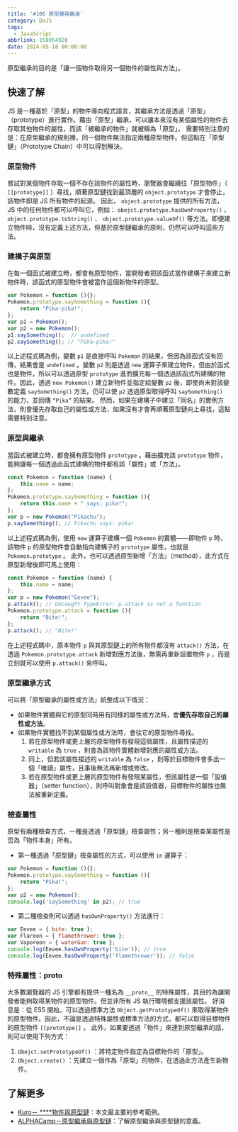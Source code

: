 ```yaml
---
title: '#106 原型鍊與繼承'
category: DoJS
tags:
  - JavaScript
abbrlink: 158954928
date: 2024-05-18 00:00:00
---
```

原型繼承的目的是「讓一個物件取得另一個物件的屬性與方法」。
<!--more-->
## 快速了解
JS 是一種基於「原型」的物件導向程式語言，其繼承方法是透過「原型」（prototype）進行實作。藉由「原型」繼承，可以讓本來沒有某個屬性的物件去存取其他物件的屬性，而該「被繼承的物件」就被稱為「原型」。
需要特別注意的是：在原型繼承的規則裡，同一個物件無法指定兩種原型物件。但這點在「原型鏈」（Prototype Chain）中可以得到解決。
### 原型物件
嘗試對某個物件存取一個不存在該物件的屬性時，瀏覽器會繼續往「原型物件」（ `[[prototype]]` ）尋找，順著原型鏈找到最頂層的 `object.prototype` 才會停止，該物件即是 JS 所有物件的起源。
因此， `object.prototype` 提供的所有方法，JS 中的任何物件都可以呼叫它，例如： `obejct.prototype.hasOwnProperty()` 、 `object.prototype.toString()` 、 `object.prototype.valueOf()` 等方法。即便建立物件時，沒有定義上述方法，但基於原型鏈繼承的原則，仍然可以呼叫這些方法。
### 建構子與原型
在每一個函式被建立時，都會有原型物件，當開發者把該函式當作建構子來建立新物件時，該函式的原型物件會被當作這個新物件的原型。
```jsx
var Pokemon = function (){};
Pokemon.prototype.saySomething = function (){
	return "Pika-pika!";
};
var p1 = Pokemon();
var p2 = new Pokemon();
p1.saySomething();  // undefined
p2.saySomething(); // "Pika-pika!"
```
以上述程式碼為例，變數 `p1` 是直接呼叫 `Pokemon` 的結果，但因為該函式沒有回傳，結果會是 `undefined` 。變數 `p2` 則是透過 `new` 運算子來建立物件，但由於函式也是物件，所以可以透過原型 `prototype` 進而擴充每一個透過該函式所建構的物件。因此，透過 `new Pokemon()` 建立新物件並指定給變數 `p2` 後，即使尚未對該變數定義 `saySomething()` 方法，仍可以使 `p2` 透過原型取得呼叫 `saySomething()` 的能力，並回傳 `“Pika”` 的結果。
然而，如果在建構子中建立「同名」的實例方法，則會優先存取自己的屬性或方法，如果沒有才會再順著原型鏈向上尋找，這點需要特別注意。
### 原型與繼承
當函式被建立時，都會擁有原型物件 `prototype` 。藉由擴充該 `prototype` 物件，能夠讓每一個透過此函式建構的物件都有該「屬性」或「方法」。
```jsx
const Pokemon = function (name) {
	this.name = name;
};
Pokemon.prototype.saySomething = function (){
	return this.name + " says: pika!";
};
var p = new Pokemon("Pikachu");
p.saySomething(); // Pikachu says: pika!
```
以上述程式碼為例，使用 `new` 運算子建構一個 `Pokemon` 的實體——即物件 `p` 時，該物件 `p` 的原型物件會自動指向建構子的 `prototype` 屬性，也就是 `Pokemon.prototype` 。
此外，也可以透過原型新增「方法」（method），此方式在原型新增後即可馬上使用：
```jsx
const Pokemon = function (name) {
	this.name = name;
};
var p = new Pokemon("Eevee");
p.attack(); // Uncaught TypeError: p.attack is not a function
Pokemon.prototype.attack = function (){
	return "Bite!";
};
p.attack(); // "Bite!"
```
在上述程式碼中，原本物件 `p` 與其原型鏈上的所有物件都沒有 `attack()` 方法，在透過 `Pokemon.prototype.attack` 新增對應方法後，無需再重新設置物件 `p` ，而是立刻就可以使用 `p.attack()` 來呼叫。
### 原型繼承方式
可以將「原型繼承的屬性或方法」統整成以下情況：
- 如果物件實體與它的原型同時用有同樣的屬性或方法時，會**優先存取自己的屬性或方法**。
- 如果物件實體找不到某個屬性或方法時，會往它的原型物件尋找。
  1. 若在原型物件或更上層的原型物件有發現這個屬性，且屬性描述的 `writable` 為 `true` ，則會為該物件實體新增對應的屬性或方法。
  2. 同上，但若該屬性描述的 `writable` 為 `false` ，則等於目標物件會多出一個「唯讀」屬性，且事後無法再新增或修改。
  3. 若在原型物件或更上層的原型物件有發現某屬性，但該屬性是一個「設值器」（setter function），則呼叫對象會是該設值器，目標物件的屬性也無法被重新定義。
### 檢查屬性
原型有兩種檢查方式，一種是透過「原型鏈」檢查屬性；另一種則是檢查某屬性是否為「物件本身」所有。
- 第一種透過「原型鏈」檢查屬性的方式，可以使用 `in` 運算子：

```jsx
var Pokemon = function (){};
Pokemon.prototype.saySomething = function (){
	return "Pika!";
};
var p2 = new Pokemon();
console.log('saySomething' in p2); // true
```
- 第二種檢查則可以透過 `hasOwnProperty()` 方法進行：

```jsx
var Eevee = { bite: true };
var Flareon = { flamethrower: true };
var Vaporeon = { waterGun: true };
console.log(Eevee.hasOwnProperty('bite')); // true
console.log(Eevee.hasOwnProperty('flamethrower')); // false
```
### 特殊屬性：__proto__
大多數瀏覽器的 JS 引擎都有提供一種名為 `__proto__` 的特殊屬性，其目的為讓開發者能夠取得某物件的原型物件。但並非所有 JS 執行環境都支援該屬性。
好消息是：從 ES5 開始，可以透過標準方法 `Object.getPrototypeOf()` 來取得某物件的原型物件。因此，不論是透過特殊屬性或標準方法的方式，都可以取得目標物件的原型物件 `[[prototype]]` 。
此外，如果要透過「物件」來達到原型繼承的話，則可以使用下列方式：
1.  `Obejct.setPrototypeOf()` ：將特定物件指定為目標物件的「原型」。
2.  `Object.create()` ：先建立一個作為「原型」的物件，在透過此方法產生新物件。
## 了解更多
- [Kuro－ ****物件與原型鏈](https://ithelp.ithome.com.tw/articles/10194154)：本文最主要的參考範例。
- [ALPHACamp－原型繼承與原型鏈](https://javascript.alphacamp.co/prototype-prototype-chain.html)：了解原型繼承與原型鏈的意義。
